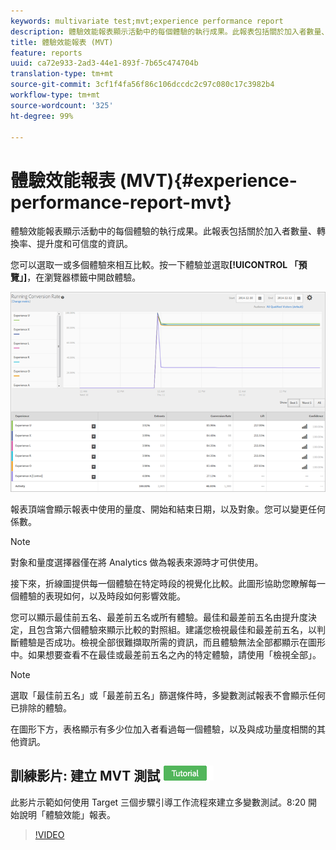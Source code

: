 ```yaml
---
keywords: multivariate test;mvt;experience performance report
description: 體驗效能報表顯示活動中的每個體驗的執行成果。此報表包括關於加入者數量、轉換率、提升度和可信度的資訊。
title: 體驗效能報表 (MVT)
feature: reports
uuid: ca72e933-2ad3-44e1-893f-7b65c474704b
translation-type: tm+mt
source-git-commit: 3cf1f4fa56f86c106dccdc2c97c080c17c3982b4
workflow-type: tm+mt
source-wordcount: '325'
ht-degree: 99%

---
```



# 體驗效能報表 (MVT){#experience-performance-report-mvt}

體驗效能報表顯示活動中的每個體驗的執行成果。此報表包括關於加入者數量、轉換率、提升度和可信度的資訊。

您可以選取一或多個體驗來相互比較。按一下體驗並選取&#x200B;**[!UICONTROL 「預覽」]**，在瀏覽器標籤中開啟體驗。

![](assets/experienceperformancetable.png)

報表頂端會顯示報表中使用的量度、開始和結束日期，以及對象。您可以變更任何係數。

>[!NOTE]
>
>對象和量度選擇器僅在將 Analytics 做為報表來源時才可供使用。

接下來，折線圖提供每一個體驗在特定時段的視覺化比較。此圖形協助您瞭解每一個體驗的表現如何，以及時段如何影響效能。

您可以顯示最佳前五名、最差前五名或所有體驗。最佳和最差前五名由提升度決定，且包含第六個體驗來顯示比較的對照組。建議您檢視最佳和最差前五名，以判斷體驗是否成功。檢視全部很難擷取所需的資訊，而且體驗無法全部都顯示在圖形中。如果想要查看不在最佳或最差前五名之內的特定體驗，請使用「檢視全部」。

>[!NOTE]
>
>選取「最佳前五名」或「最差前五名」篩選條件時，多變數測試報表不會顯示任何已排除的體驗。

在圖形下方，表格顯示有多少位加入者看過每一個體驗，以及與成功量度相關的其他資訊。

## 訓練影片: 建立 MVT 測試 ![教學課程徽章](/help/assets/tutorial.png)

此影片示範如何使用 Target 三個步驟引導工作流程來建立多變數測試。8:20 開始說明「體驗效能」報表。

>[!VIDEO](https://video.tv.adobe.com/v/17395)